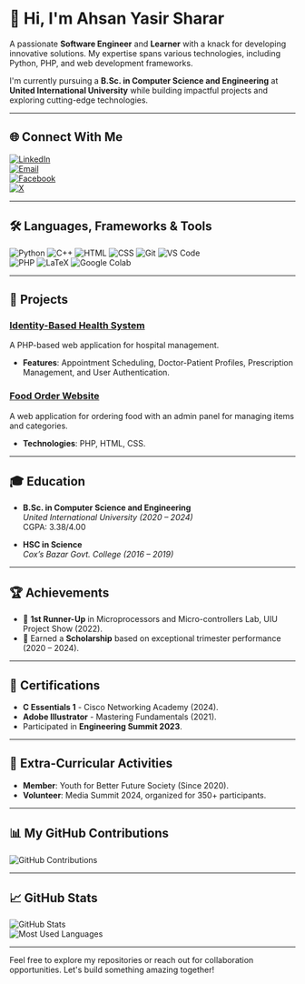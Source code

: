 # 👋 Hi, I'm Ahsan Yasir Sharar  

A passionate **Software Engineer** and **Learner** with a knack for developing innovative solutions. My expertise spans various technologies, including Python, PHP, and web development frameworks.  

I'm currently pursuing a **B.Sc. in Computer Science and Engineering** at **United International University** while building impactful projects and exploring cutting-edge technologies.  

---


## 🌐 Connect With Me  
[![LinkedIn](https://img.shields.io/badge/LinkedIn-0077B5?logo=linkedin&logoColor=white)](https://www.linkedin.com/in/ays19/)   
[![Email](https://img.shields.io/badge/Email-sahsanyasir@gmail.com-red)](mailto:sahsanyasir@gmail.com)  
[![Facebook](https://img.shields.io/badge/Facebook-1877F2?logo=facebook&logoColor=white)](https://www.facebook.com/sharar19)  
[![X](https://img.shields.io/badge/X-1DA1F2?logo=x&logoColor=white)](https://x.com/AYSharar19)  

---

## 🛠️ Languages, Frameworks & Tools  

![Python](https://img.shields.io/badge/Python-3776AB?style=for-the-badge&logo=python&logoColor=white)
![C++](https://img.shields.io/badge/C++-00599C?style=for-the-badge&logo=cplusplus&logoColor=white)
![HTML](https://img.shields.io/badge/HTML-E34F26?style=for-the-badge&logo=html5&logoColor=white)
![CSS](https://img.shields.io/badge/CSS-1572B6?style=for-the-badge&logo=css3&logoColor=white)
![Git](https://img.shields.io/badge/Git-F05032?style=for-the-badge&logo=git&logoColor=white)
![VS Code](https://img.shields.io/badge/VS%20Code-007ACC?style=for-the-badge&logo=visualstudiocode&logoColor=white)  
![PHP](https://img.shields.io/badge/PHP-777BB4?style=for-the-badge&logo=php&logoColor=white)
![LaTeX](https://img.shields.io/badge/LaTeX-008080?style=for-the-badge&logo=latex&logoColor=white)
![Google Colab](https://img.shields.io/badge/Google%20Colab-F9AB00?style=for-the-badge&logo=googlecolab&logoColor=white)

---

## 🚀 Projects  

### **[Identity-Based Health System](https://github.com/ays19/Identity-based-health-system)**  
A PHP-based web application for hospital management.  
- **Features**: Appointment Scheduling, Doctor-Patient Profiles, Prescription Management, and User Authentication.  

### **[Food Order Website](https://github.com/ays19/Food_order)**  
A web application for ordering food with an admin panel for managing items and categories.  
- **Technologies**: PHP, HTML, CSS.  

---

## 🎓 Education  

- **B.Sc. in Computer Science and Engineering**  
  *United International University (2020 – 2024)*  
  CGPA: 3.38/4.00  

- **HSC in Science**  
  *Cox’s Bazar Govt. College (2016 – 2019)*  

---

## 🏆 Achievements  

- 🥈 **1st Runner-Up** in Microprocessors and Micro-controllers Lab, UIU Project Show (2022).  
- 📜 Earned a **Scholarship** based on exceptional trimester performance (2020 – 2024).  

---

## 📜 Certifications  

- **C Essentials 1** - Cisco Networking Academy (2024).  
- **Adobe Illustrator** - Mastering Fundamentals (2021).  
- Participated in **Engineering Summit 2023**.  

---

## 🌱 Extra-Curricular Activities  

- **Member**: Youth for Better Future Society (Since 2020).  
- **Volunteer**: Media Summit 2024, organized for 350+ participants.  

---

## 📊 My GitHub Contributions  
![GitHub Contributions](https://github-readme-streak-stats.herokuapp.com/?user=ays19&theme=radical&hide_border=true)  

---

## 📈 GitHub Stats  
![GitHub Stats](https://github-readme-stats.vercel.app/api?username=ays19&show_icons=true&theme=radical)  
![Most Used Languages](https://github-readme-stats.vercel.app/api/top-langs/?username=ays19&layout=compact&theme=radical)  

---

Feel free to explore my repositories or reach out for collaboration opportunities. Let's build something amazing together!  
